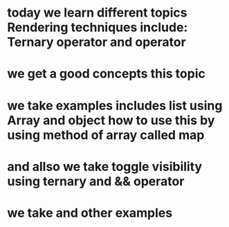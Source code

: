 # today we learn different topics Rendering techniques include: Ternary operator and operator
# we get a good concepts this topic
# we take examples includes list using Array and object how to use this by using method of array called map
# and allso we take toggle visibility using ternary and && operator
# we take and other examples